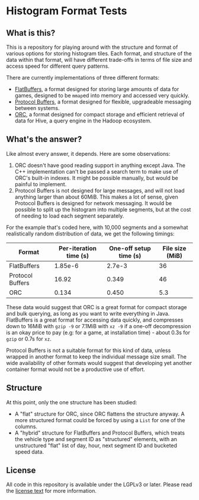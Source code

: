 # Histogram Format Tests

## What is this?

This is a repository for playing around with the structure and format of various options for storing histogram tiles. Each format, and structure of the data within that format, will have different trade-offs in terms of file size and access speed for different query patterns.

There are currently implementations of three different formats:

* [FlatBuffers](https://github.com/google/flatbuffers), a format designed for storing large amounts of data for games, designed to be `mmap`ed into memory and accessed very quickly.
* [Protocol Buffers](https://developers.google.com/protocol-buffers/), a format designed for flexible, upgradeable messaging between systems.
* [ORC](https://orc.apache.org/), a format designed for compact storage and efficient retrieval of data for Hive, a query engine in the Hadoop ecosystem.

## What's the answer?

Like almost every answer, it depends. Here are some observations:

1. ORC doesn't have good reading support in anything except Java. The C++ implementation can't be passed a search term to make use of ORC's built-in indexes. It might be possible manually, but would be painful to implement.
2. Protocol Buffers is not designed for large messages, and will not load anything larger than about 60MiB. This makes a lot of sense, given Protocol Buffers is designed for network messaging. It would be possible to split up the histogram into multiple segments, but at the cost of needing to load each segment separately.

For the example that's coded here, with 10,000 segments and a somewhat realistically random distribution of data, we get the following timings:

| Format           | Per-iteration time (s) | One-off setup time (s) | File size (MiB) |
|------------------|------------------------|------------------------|-----------------|
| FlatBuffers      |                1.85e-6 |                2.7e-3  |            36   |
| Protocol Buffers |               16.92    |                0.349   |            46   |
| ORC              |                0.134   |                0.450   |             5.3 |

These data would suggest that ORC is a great format for compact storage and bulk querying, as long as you want to write everything in Java. FlatBuffers is a great format for accessing data quickly, and compresses down to 16MiB with `gzip -9` or 7.1MiB with `xz -9` if a one-off decompression is an okay price to pay (e.g: for a game, at installation time) - about 0.3s for `gzip` or 0.7s for `xz`.

Protocol Buffers is not a suitable format for this kind of data, unless wrapped in another format to keep the individual message size small. The wide availability of other formats would suggest that developing yet another container format would not be a productive use of effort.

## Structure

At this point, only the one structure has been studied:

* A "flat" structure for ORC, since ORC flattens the structure anyway. A more structured format could be forced by using a `List` for one of the columns.
* A "hybrid" structure for FlatBuffers and Protocol Buffers, which treats the vehicle type and segment ID as "structured" elements, with an unstructured "flat" list of day, hour, next segment ID and bucketed speed data.

## License

All code in this repository is available under the LGPLv3 or later. Please read the [license text](LICENSE.md) for more information.
